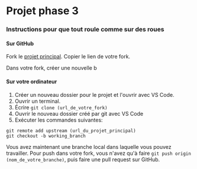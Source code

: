 # Projet phase 3

### Instructions pour que tout roule comme sur des roues

#### Sur GitHub
Fork le [projet principal](https://github.com/TP2-Python/Tp3.git).
Copier le lien de votre fork.

Dans votre fork, créer une nouvelle b

#### Sur votre ordinateur
1. Créer un nouveau dossier pour le projet et l'ouvrir avec VS Code.
2. Ouvrir un terminal.
3. Écrire `git clone (url_de_votre_fork)`
4. Ouvrir le nouveau dossier créé par git avec VS Code
5. Exécuter les commandes suivantes:
```
git remote add upstream (url_du_projet_principal)
git checkout -b working_branch
```
Vous avez maintenant une branche local dans laquelle vous pouvez travailler. 
Pour push dans votre fork, vous n'avez qu'à faire `git push origin (nom_de_votre_branche)`, puis faire une pull request 
sur GitHub.
